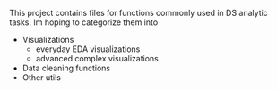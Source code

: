 This project contains files for functions commonly used in DS analytic tasks. Im hoping
to categorize them into 
* Visualizations 
    * everyday EDA visualizations 
    * advanced complex visualizations 
* Data cleaning functions 
* Other utils 